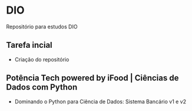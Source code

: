 # DIO
Repositório para estudos DIO

## Tarefa incial
- Criação do repositório

## Potência Tech powered by iFood | Ciências de Dados com Python
- Dominando o Python para Ciência de Dados: Sistema Bancário v1 e v2
